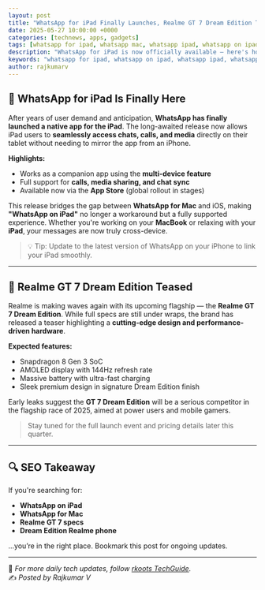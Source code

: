 ```yaml
---
layout: post
title: "WhatsApp for iPad Finally Launches, Realme GT 7 Dream Edition Teased"
date: 2025-05-27 10:00:00 +0000
categories: [technews, apps, gadgets]
tags: [whatsapp for ipad, whatsapp mac, whatsapp ipad, whatsapp on ipad, realme gt 7, dream edition, realme flagship, whatsapp desktop, tech updates]
description: "WhatsApp for iPad is now officially available — here's how it works. Meanwhile, Realme teases its GT 7 Dream Edition with cutting-edge specs and design."
keywords: "whatsapp for ipad, whatsapp on ipad, whatsapp ipad, whatsapp mac, realme gt 7, realme gt 7 dream edition, whatsapp desktop app, new realme phone, realme flagship 2025"
author: rajkumarv
---
```


## 📱 WhatsApp for iPad Is Finally Here

After years of user demand and anticipation, **WhatsApp has finally launched a native app for the iPad**. The long-awaited release now allows iPad users to **seamlessly access chats, calls, and media** directly on their tablet without needing to mirror the app from an iPhone.

**Highlights:**
- Works as a companion app using the **multi-device feature**
- Full support for **calls, media sharing, and chat sync**
- Available now via the **App Store** (global rollout in stages)

This release bridges the gap between **WhatsApp for Mac** and iOS, making **"WhatsApp on iPad"** no longer a workaround but a fully supported experience. Whether you're working on your **MacBook** or relaxing with your **iPad**, your messages are now truly cross-device.

> 💡 Tip: Update to the latest version of WhatsApp on your iPhone to link your iPad smoothly.

---

## 🚀 Realme GT 7 Dream Edition Teased

Realme is making waves again with its upcoming flagship — the **Realme GT 7 Dream Edition**. While full specs are still under wraps, the brand has released a teaser highlighting a **cutting-edge design and performance-driven hardware**.

**Expected features:**
- Snapdragon 8 Gen 3 SoC
- AMOLED display with 144Hz refresh rate
- Massive battery with ultra-fast charging
- Sleek premium design in signature Dream Edition finish

Early leaks suggest the **GT 7 Dream Edition** will be a serious competitor in the flagship race of 2025, aimed at power users and mobile gamers.

> Stay tuned for the full launch event and pricing details later this quarter.

---

## 🔍 SEO Takeaway

If you're searching for:
- **WhatsApp on iPad**
- **WhatsApp for Mac**
- **Realme GT 7 specs**
- **Dream Edition Realme phone**

...you’re in the right place. Bookmark this post for ongoing updates.

---

📢 _For more daily tech updates, follow [rkoots TechGuide](https://rkoots.github.io)._  
✍️ _Posted by Rajkumar V_
